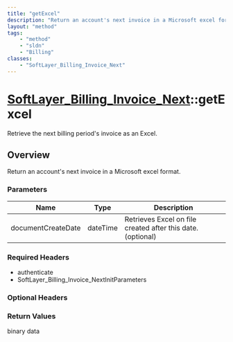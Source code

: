 ```yaml
---
title: "getExcel"
description: "Return an account's next invoice in a Microsoft excel format."
layout: "method"
tags:
    - "method"
    - "sldn"
    - "Billing"
classes:
    - "SoftLayer_Billing_Invoice_Next"
---
```

# [SoftLayer_Billing_Invoice_Next](/reference/services/SoftLayer_Billing_Invoice_Next)::getExcel

Retrieve the next billing period's invoice as an Excel.


## Overview 
Return an account's next invoice in a Microsoft excel format.

### Parameters 
|Name | Type | Description |
| --- | --- | --- |
|documentCreateDate| dateTime| Retrieves Excel on file created after this date. (optional)|


### Required Headers
* authenticate
* SoftLayer_Billing_Invoice_NextInitParameters

### Optional Headers

### Return Values
binary data

